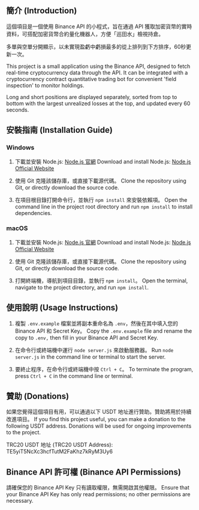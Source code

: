 
## 簡介 (Introduction)

這個項目是一個使用 Binance API 的小程式，旨在通過 API 獲取加密貨幣的實時資料，可搭配加密貨幣合約量化機器人，方便「巡田水」檢視持倉。

多單與空單分開顯示，以未實現盈虧中虧損最多的從上排列到下方排序，60秒更新一次。

This project is a small application using the Binance API, designed to fetch real-time cryptocurrency data through the API. It can be integrated with a cryptocurrency contract quantitative trading bot for convenient 'field inspection' to monitor holdings.

Long and short positions are displayed separately, sorted from top to bottom with the largest unrealized losses at the top, and updated every 60 seconds.

## 安裝指南 (Installation Guide)

### Windows

1. 下載並安裝 Node.js: [Node.js 官網](https://nodejs.org/)
   Download and install Node.js: [Node.js Official Website](https://nodejs.org/)

2. 使用 Git 克隆該儲存庫，或直接下載源代碼。
   Clone the repository using Git, or directly download the source code.

3. 在項目根目錄打開命令行，並執行 `npm install` 來安裝依賴項。
   Open the command line in the project root directory and run `npm install` to install dependencies.

### macOS

1. 下載並安裝 Node.js: [Node.js 官網](https://nodejs.org/)
   Download and install Node.js: [Node.js Official Website](https://nodejs.org/)

2. 使用 Git 克隆該儲存庫，或直接下載源代碼。
   Clone the repository using Git, or directly download the source code.

3. 打開終端機，導航到項目目錄，並執行 `npm install`。
   Open the terminal, navigate to the project directory, and run `npm install`.

## 使用說明 (Usage Instructions)

1. 複製 `.env.example` 檔案並將副本重命名為 `.env`，然後在其中填入您的 Binance API 和 Secret Key。
   Copy the `.env.example` file and rename the copy to `.env,` then fill in your Binance API and Secret Key.

2. 在命令行或終端機中運行 `node server.js` 來啟動服務器。
   Run `node server.js` in the command line or terminal to start the server.

3. 要終止程序，在命令行或終端機中按 `Ctrl + C`。
   To terminate the program, press `Ctrl + C` in the command line or terminal.

## 贊助 (Donations)

如果您覺得這個項目有用，可以通過以下 USDT 地址進行贊助。贊助將用於持續改進項目。
If you find this project useful, you can make a donation to the following USDT address. Donations will be used for ongoing improvements to the project.

TRC20 USDT 地址 (TRC20 USDT Address): TE5yiT5NcXc3hcfTutM2FaKhz7kRyM3Uy6

<!-- ![USDT QR Code](./usdt-qr-code.png) -->

## Binance API 許可權 (Binance API Permissions)

請確保您的 Binance API Key 只有讀取權限，無需開啟其他權限。
Ensure that your Binance API Key has only read permissions; no other permissions are necessary.
